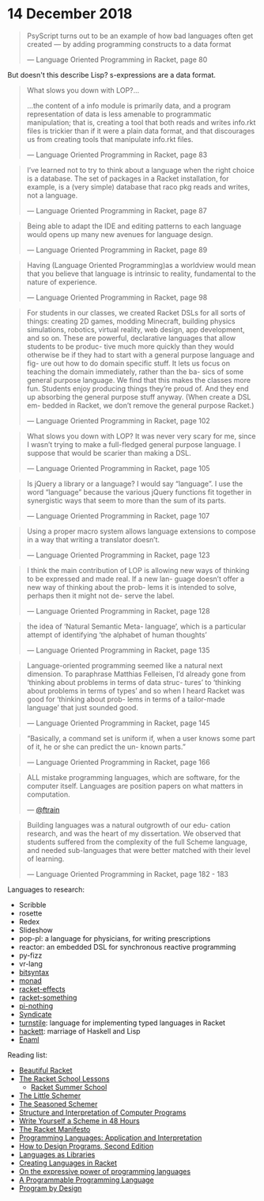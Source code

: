 # 14 December 2018

> PsyScript turns out to be an example of how bad languages often get created
> — by adding programming constructs to a data format
>
> &mdash; Language Oriented Programming in Racket, page 80

But doesn't this describe Lisp? s-expressions are a data format.

> What slows you down with LOP?...
>
> ...the content of a info module is primarily data, and a program representation
> of data is less amenable to programmatic manipulation; that is, creating a
> tool that both reads and writes info.rkt files is trickier than if it were a
> plain data format, and that discourages us from creating tools that manipulate
> info.rkt files.
>
> &mdash; Language Oriented Programming in Racket, page 83

> I’ve learned not to try to think about a language when the right choice is a
> database. The set of packages in a Racket installation, for example, is a
> (very simple) database that raco pkg reads and writes, not a language.
>
> &mdash; Language Oriented Programming in Racket, page 87

> Being able to adapt the IDE and editing patterns to each language would 
> opens up many new avenues for language design.
>
> &mdash; Language Oriented Programming in Racket, page 89

> Having (Language Oriented Programming)as a worldview would mean that you 
> believe that language is intrinsic to reality, fundamental to the nature of 
> experience.
>
> &mdash; Language Oriented Programming in Racket, page 98

> For students in our classes, we created Racket DSLs for all sorts of things: 
> creating 2D games, modding Minecraft, building physics simulations, robotics, 
> virtual reality, web design, app development, and so on. These are powerful, 
> declarative languages that allow students to be produc- tive much more quickly 
> than they would otherwise be if they had to start with a general purpose 
> language and fig- ure out how to do domain specific stuff. It lets us focus on 
> teaching the domain immediately, rather than the ba- sics of some general 
> purpose language. We find that this makes the classes more fun. Students enjoy 
> producing things they’re proud of. And they end up absorbing the general 
> purpose stuff anyway. (When create a DSL em- bedded in Racket, we don’t remove 
> the general purpose Racket.)
>
> &mdash; Language Oriented Programming in Racket, page 102

> What slows you down with LOP?
> It was never very scary for me, since I wasn’t trying to make a full-fledged 
> general purpose language. I suppose that would be scarier than making a DSL.
>
> &mdash; Language Oriented Programming in Racket, page 105

> Is jQuery a library or a language? I would say “language”. I use the word 
> “language” because the various jQuery functions fit together in synergistic 
> ways that seem to more than the sum of its parts. 
>
> &mdash; Language Oriented Programming in Racket, page 107

> Using a proper macro system allows language extensions to compose in a way 
> that writing a translator doesn’t.
>
> &mdash; Language Oriented Programming in Racket, page 123

> I think the main contribution of LOP is allowing new ways of thinking to be 
> expressed and made real. If a new lan- guage doesn’t offer a new way of 
> thinking about the prob- lems it is intended to solve, perhaps then it might 
> not de- serve the label.
> 
> &mdash; Language Oriented Programming in Racket, page 128

> the idea of ‘Natural Semantic Meta- language’, which is a particular attempt 
> of identifying ‘the alphabet of human thoughts’
>
> &mdash; Language Oriented Programming in Racket, page 135

> Language-oriented programming seemed like a natural next dimension. To 
> paraphrase Matthias Felleisen, I’d already gone from ‘thinking about problems 
> in terms of data struc- tures’ to ‘thinking about problems in terms of types’ 
> and so when I heard Racket was good for ‘thinking about prob- lems in terms of 
> a tailor-made language’ that just sounded good.
>
> &mdash; Language Oriented Programming in Racket, page 145

> “Basically, a command set is uniform if, when a user knows some part of it, he 
> or she can predict the un- known parts.”
>
> &mdash; Language Oriented Programming in Racket, page 166

> ALL mistake programming languages, which are software, for the computer 
> itself. Languages are position papers on what matters in computation.
>
> &mdash; [@ftrain](https://twitter.com/ftrain/status/1071148481459433473)

> Building languages was a natural outgrowth of our edu- cation research, and 
> was the heart of my dissertation. We observed that students suffered from the 
> complexity of the full Scheme language, and needed sub-languages that were 
> better matched with their level of learning.
>
> &mdash; Language Oriented Programming in Racket, page 182 - 183

Languages to research:

- Scribble
- rosette
- Redex
- Slideshow
- pop-pl: a language for physicians, for writing prescriptions
- reactor: an embedded DSL for synchronous reactive programming
- py-fizz
- vr-lang
- [bitsyntax](https://pkgs.racket-lang.org/package/bitsyntax)
- [monad](https://pkgs.racket-lang.org/package/monad)
- [racket-effects](https://github.com/tonyg/racket-effects)
- [racket-something](https://github.com/tonyg/racket-something)
- [pi-nothing](https://github.com/tonyg/pi-nothing)
- [Syndicate](https://pkgs.racket-lang.org/package/syndicate)
- [turnstile](https://pkgs.racket-lang.org/package/turnstile): language for implementing typed languages in Racket
- [hackett](https://pkgs.racket-lang.org/package/hackett): marriage of Haskell and Lisp
- [Enaml](https://enaml.readthedocs.io/en/latest/)

Reading list:

- [Beautiful Racket](https://beautifulracket.com/)
- [The Racket School Lessons](https://summer-school.racket-lang.org/2018/plan/index.html)
  - [Racket Summer School](https://summer-school.racket-lang.org/2018/)
- [The Little Schemer](https://www.amazon.com/Little-Schemer-Daniel-P-Friedman/dp/0262560992)
- [The Seasoned Schemer](https://www.amazon.com/Seasoned-Schemer-MIT-Press/dp/026256100X/ref=pd_lpo_sbs_14_t_0?_encoding=UTF8&psc=1&refRID=VRJHNVE6Q56WZ07YK71M)
- [Structure and Interpretation of Computer Programs](https://www.amazon.com/Structure-Interpretation-Computer-Programs-Engineering/dp/0262510871/ref=sr_1_1?s=books&ie=UTF8&qid=1544972051&sr=1-1&keywords=structure+and+interpretation+of+computer+programs)
- [Write Yourself a Scheme in 48 Hours](https://en.wikibooks.org/wiki/Write_Yourself_a_Scheme_in_48_Hours)
- [The Racket Manifesto](http://felleisen.org/matthias/manifesto/)
- [Programming Languages: Application and Interpretation](https://cs.brown.edu/courses/cs173/2012/book/index.html)
- [How to Design Programs, Second Edition](https://htdp.org/2018-01-06/Book/index.html)
- [Languages as Libraries](https://www2.ccs.neu.edu/racket/pubs/pldi11-thacff.pdf)
- [Creating Languages in Racket](https://cacm.acm.org/magazines/2012/1/144809-creating-languages-in-racket/fulltext)
- [On the expressive power of programming languages](https://ac.els-cdn.com/016764239190036W/1-s2.0-016764239190036W-main.pdf?_tid=e0e6c018-94d2-4d93-a4be-cd009c8bc719&acdnat=1544895663_26bfeca75619ec4b3cb7eb63080433ca)
- [A Programmable Programming Language](https://cacm.acm.org/magazines/2018/3/225475-a-programmable-programming-language/fulltext)
- [Program by Design](https://programbydesign.org/)
